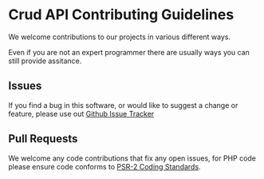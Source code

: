 # Crud API Contributing Guidelines

We welcome contributions to our projects in various different ways.

Even if you are not an expert programmer there are usually ways you can still provide assitance.

## Issues

If you find a bug in this software, or would like to suggest a change or feature, please use out [Github Issue Tracker](https://github.com/taskforcedev/crud-api/issues)

## Pull Requests

We welcome any code contributions that fix any open issues, for PHP code please ensure code conforms to [PSR-2 Coding Standards](https://github.com/php-fig/fig-standards/blob/master/accepted/PSR-2-coding-style-guide.md).